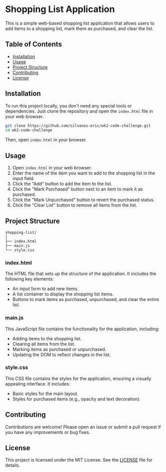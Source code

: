 # Shopping List Application

This is a simple web-based shopping list application that allows users to add items to a shopping list, mark them as purchased, and clear the list.

## Table of Contents

- [Installation](#installation)
- [Usage](#usage)
- [Project Structure](#project-structure)
- [Contributing](#contributing)
- [License](#license)

## Installation

To run this project locally, you don't need any special tools or dependencies. Just clone the repository and open the `index.html` file in your web browser.

```bash
git clone https://github.com/silvanos-eric/wk2-code-challenge.git
cd wk2-code-challenge
```

Then, open `index.html` in your browser.

## Usage

1. Open `index.html` in your web browser.
2. Enter the name of the item you want to add to the shopping list in the input field.
3. Click the "Add" button to add the item to the list.
4. Click the "Mark Purchased" button next to an item to mark it as purchased.
5. Click the "Mark Unpurchased" button to revert the purchased status.
6. Click the "Clear List" button to remove all items from the list.

## Project Structure

```
shopping-list/
│
├── index.html
├── main.js
└── style.css
```

### index.html

The HTML file that sets up the structure of the application. It includes the following key elements:

- An input form to add new items.
- A list container to display the shopping list items.
- Buttons to mark items as purchased, unpurchased, and clear the entire list.

### main.js

This JavaScript file contains the functionality for the application, including:

- Adding items to the shopping list.
- Clearing all items from the list.
- Marking items as purchased or unpurchased.
- Updating the DOM to reflect changes in the list.

### style.css

This CSS file contains the styles for the application, ensuring a visually appealing interface. It includes:

- Basic styles for the main layout.
- Styles for purchased items (e.g., opacity and text decoration).

## Contributing

Contributions are welcome! Please open an issue or submit a pull request if you have any improvements or bug fixes.

## License

This project is licensed under the MIT License. See the [LICENSE](LICENSE) file for details.
